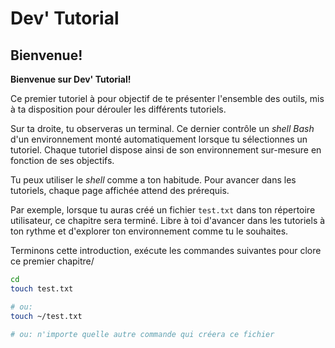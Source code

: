 # Dev' Tutorial

## Bienvenue!

**Bienvenue sur Dev' Tutorial!**

Ce premier tutoriel à pour objectif de te présenter l'ensemble des outils,
mis à ta disposition pour dérouler les différents tutoriels.

Sur ta droite, tu observeras un terminal.
Ce dernier contrôle un *shell* *Bash* d'un environnement monté automatiquement lorsque tu sélectionnes un tutoriel.
Chaque tutoriel dispose ainsi de son environnement sur-mesure en fonction de ses objectifs.

Tu peux utiliser le *shell* comme a ton habitude.
Pour avancer dans les tutoriels, chaque page affichée attend des prérequis.

Par exemple, lorsque tu auras créé un fichier `test.txt` dans ton répertoire utilisateur, ce chapitre sera terminé.
Libre à toi d'avancer dans les tutoriels à ton rythme et d'explorer ton environnement comme tu le souhaites.

Terminons cette introduction, exécute les commandes suivantes pour clore ce premier chapitre/
```bash
cd
touch test.txt

# ou:
touch ~/test.txt

# ou: n'importe quelle autre commande qui créera ce fichier
```
